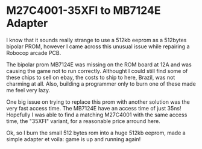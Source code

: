 # M27C4001-35XFI to MB7124E Adapter

I know that it sounds really strange to use a 512kb eeprom as a 512bytes bipolar PROM, however I came across this unusual issue while repairing a Robocop arcade PCB.


The bipolar prom MB7124E was missing on the ROM board at 12A and was causing the game not to run correctly. Althought I could still find some of these chips to sell on ebay, the costs to ship to here, Brazil, was not charming at all. Also, building a programmer only to burn one of these made me feel very lazy.


One big issue on trying to replace this prom with another solution was the very fast access time. The MB7124E have an access time of just 35ns! Hopefully I was able to find a matching M27C4001 with the same access time, the "35XFI" variant, for a reasonable price arround here.


Ok, so I burn the small 512 bytes rom into a huge 512kb eeprom, made a simple adapter et voila: game is up and running again!

